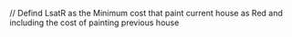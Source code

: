 // Defind LsatR as the Minimum cost that paint current house as Red and including the cost of painting previous house
